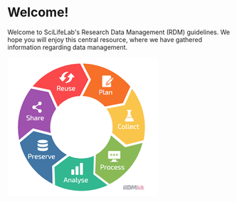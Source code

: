 # Welcome!
Welcome to SciLifeLab's Research Data Management (RDM) guidelines. We hope you will enjoy this central resource, where we have gathered information regarding data management.
<!-- bla, bla, how the pages are structured with data life cycle pages, where there is background information on what to consider during the phase, which infrastructures are available, available training etc. There are also pages which go into detail about specific topics -->

![plan-image](/images/rdmkit-data-life-cycle.png)